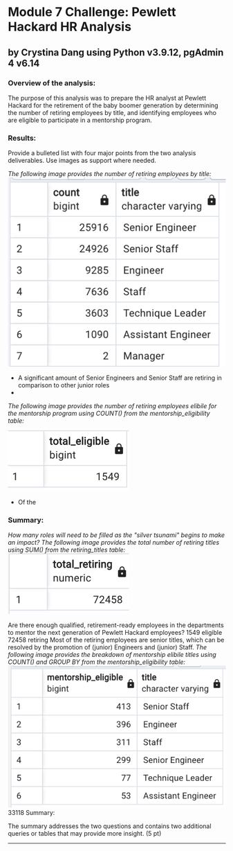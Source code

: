 # Module 7 Challenge: Pewlett Hackard HR Analysis
## by Crystina Dang using Python v3.9.12, pgAdmin 4 v6.14

### Overview of the analysis: 
The purpose of this analysis was to prepare the HR analyst at Pewlett Hackard for the retirement of the baby boomer generation by determining the number of retiring employees by title, and identifying employees who are eligible to participate in a mentorship program.

### Results: 
Provide a bulleted list with four major points from the two analysis deliverables. Use images as support where needed.

*The following image provides the number of retiring employees by title:*
![This is an image](https://github.com/crystdang/Pewlett-Hackard-analysis/blob/main/Images/retiring_titles.png)

- A significant amount of Senior Engineers and Senior Staff are retiring in comparison to other junior roles
- 

*The following image provides the number of retiring employees elibile for the mentorship program using COUNT() from the mentorship_eligibility table:*

![This is an image](https://github.com/crystdang/Pewlett-Hackard-analysis/blob/main/Images/total_eligible.png)

- Of the 


### Summary: 
*How many roles will need to be filled as the "silver tsunami" begins to make an impact?*
*The following image provides the total number of retiring titles using SUM() from the retiring_titles table:*
![This is an image](https://github.com/crystdang/Pewlett-Hackard-analysis/blob/main/Images/total_retiring.png)

Are there enough qualified, retirement-ready employees in the departments to mentor the next generation of Pewlett Hackard employees?
1549 eligible
72458 retiring
Most of the retiring employees are senior titles, which can be resolved by the promotion of (junior) Engineers and (junior) Staff.
*The following image provides the breakdown of mentorship elibile titles using COUNT() and GROUP BY from the mentorship_eligibility table:*
![This is an image](https://github.com/crystdang/Pewlett-Hackard-analysis/blob/main/Images/mentorship_titles.png)
33118
Summary:

The summary addresses the two questions and contains two additional queries or tables that may provide more insight. (5 pt)


---

